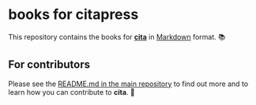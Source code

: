 # books for citapress

This repository contains the books for **[cita](http://citapress.org)** in [Markdown](https://guides.github.com/features/mastering-markdown/) format. 📚

## For contributors

Please see the [README.md in the main repository](https://github.com/citapress/citapress) to find out more and to learn how you can contribute to **cita**. 💙
